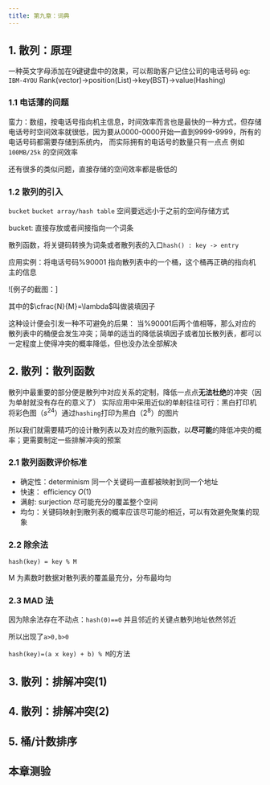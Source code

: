 ```yaml
---
title: 第九章：词典
---
```


## 1. 散列：原理

一种英文字母添加在9键键盘中的效果，可以帮助客户记住公司的电话号码
eg: `IBM-4YOU` 
Rank(vector)->position(List)->key(BST)->value(Hashing)

### 1.1 电话薄的问题

蛮力：数组，按电话号指向机主信息，时间效率而言也是最快的一种方式，但存储电话号时空间效率就很低，因为要从0000-0000开始一直到9999-9999，所有的电话号码都需要存储到系统内，
而实际拥有的电话号的数量只有一点点 例如 `100MB/25k` 的空间效率

还有很多的类似问题，直接存储的空间效率都是极低的

### 1.2 散列的引入

`bucket`
`bucket array/hash table` 空间要远远小于之前的空间存储方式


bucket: 直接存放或者间接指向一个词条

散列函数，将关键码转换为词条或者散列表的入口`hash() : key -> entry`

应用实例：将电话号码%90001 指向散列表中的一个桶，这个桶再正确的指向机主的信息

![例子的截图：]

其中的$\cfrac{N}{M}=\lambda$叫做装填因子

这种设计便会引发一种不可避免的后果：
当%90001后两个值相等，那么对应的散列表中的桶便会发生冲突；简单的适当的降低装填因子或者加长散列表，都可以一定程度上使得冲突的概率降低，但也没办法全部解决

## 2. 散列：散列函数

散列中最重要的部分便是散列中对应关系的定制，降低一点点**无法杜绝**的冲突（因为单射就没有存在的意义了）
实际应用中采用近似的单射往往可行：黑白打印机将彩色图（$s^24$）通过`hashing`打印为黑白（$2^8$）的图片

所以我们就需要精巧的设计散列表以及对应的散列函数，以**尽可能**的降低冲突的概率；更需要制定一些排解冲突的预案

### 2.1 散列函数评价标准

- 确定性：determinism  同一个关键码一直都被映射到同一个地址
- 快速：  efficiency  $O(1)$
- 满射:  surjection  尽可能充分的覆盖整个空间
- 均匀：关键码映射到散列表的概率应该尽可能的相近，可以有效避免聚集的现象

### 2.2 除余法

`hash(key) = key % M`

M 为素数时数据对散列表的覆盖最充分，分布最均匀

### 2.3 MAD 法

因为除余法存在不动点：`hash(0)==0`
并且邻近的关键点散列地址依然邻近

所以出现了`a>0,b>0`

`hash(key)=(a x key) + b) % M`的方法

## 3. 散列：排解冲突(1)

## 4. 散列：排解冲突(2)

## 5. 桶/计数排序

## 本章测验